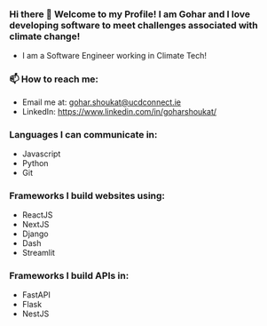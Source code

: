 ### Hi there 👋 Welcome to my Profile! I am Gohar and I love developing software to meet challenges associated with climate change!

- I am a Software Engineer working in Climate Tech! 

### 📫 How to reach me: 
- Email me at: gohar.shoukat@ucdconnect.ie
- LinkedIn: https://www.linkedin.com/in/goharshoukat/

### Languages I can communicate in:
- Javascript
- Python
- Git

### Frameworks I build websites using:
- ReactJS
- NextJS
- Django
- Dash
- Streamlit

### Frameworks I build APIs in:
- FastAPI
- Flask
- NestJS
<!--
### Currently Learning:
- Fintech
- Machine Learning
**goharShoukat/goharShoukat** is a ✨ _special_ ✨ repository because its `README.md` (this file) appears on your GitHub profile.

Here are some ideas to get you started:

- 🔭 I’m currently working on 
- 🌱 I’m currently learning ...
- 👯 I’m looking to collaborate on ...
- 🤔 I’m looking for help with ...
- 💬 Ask me about ...
- 
- 😄 Pronouns: ...
- ⚡ Fun fact: ...
-->
